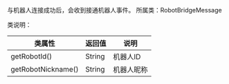 与机器人连接成功后，会收到接通机器人事件。
所属类：RobotBridgeMessage
​

类说明：

| 类属性 | 返回值 | 说明 |
| --- | --- | --- |
| getRobotId() | String | 机器人ID |
| getRobotNickname() | String | 机器人昵称 |

​


